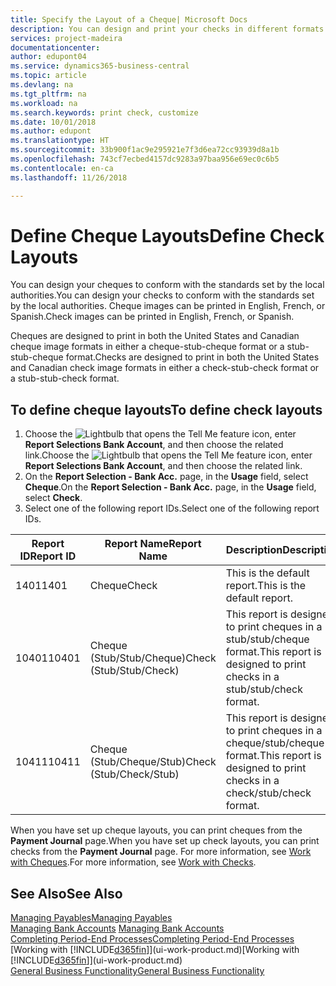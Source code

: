 ```yaml
---
title: Specify the Layout of a Cheque| Microsoft Docs
description: You can design and print your checks in different formats to conform with standards.
services: project-madeira
documentationcenter: 
author: edupont04
ms.service: dynamics365-business-central
ms.topic: article
ms.devlang: na
ms.tgt_pltfrm: na
ms.workload: na
ms.search.keywords: print check, customize
ms.date: 10/01/2018
ms.author: edupont
ms.translationtype: HT
ms.sourcegitcommit: 33b900f1ac9e295921e7f3d6ea72cc93939d8a1b
ms.openlocfilehash: 743cf7ecbed4157dc9283a97baa956e69ec0c6b5
ms.contentlocale: en-ca
ms.lasthandoff: 11/26/2018

---
```

# <a name="define-check-layouts"></a><span data-ttu-id="2c69b-103">Define Cheque Layouts</span><span class="sxs-lookup"><span data-stu-id="2c69b-103">Define Check Layouts</span></span>
<span data-ttu-id="2c69b-104">You can design your cheques to conform with the standards set by the local authorities.</span><span class="sxs-lookup"><span data-stu-id="2c69b-104">You can design your checks to conform with the standards set by the local authorities.</span></span> <span data-ttu-id="2c69b-105">Cheque images can be printed in English, French, or Spanish.</span><span class="sxs-lookup"><span data-stu-id="2c69b-105">Check images can be printed in English, French, or Spanish.</span></span>

<span data-ttu-id="2c69b-106">Cheques are designed to print in both the United States and Canadian cheque image formats in either a cheque-stub-cheque format or a stub-stub-cheque format.</span><span class="sxs-lookup"><span data-stu-id="2c69b-106">Checks are designed to print in both the United States and Canadian check image formats in either a check-stub-check format or a stub-stub-check format.</span></span>

## <a name="to-define-check-layouts"></a><span data-ttu-id="2c69b-107">To define cheque layouts</span><span class="sxs-lookup"><span data-stu-id="2c69b-107">To define check layouts</span></span>
1. <span data-ttu-id="2c69b-108">Choose the ![Lightbulb that opens the Tell Me feature](media/ui-search/search_small.png "Tell me what you want to do") icon, enter **Report Selections Bank Account**, and then choose the related link.</span><span class="sxs-lookup"><span data-stu-id="2c69b-108">Choose the ![Lightbulb that opens the Tell Me feature](media/ui-search/search_small.png "Tell me what you want to do") icon, enter **Report Selections Bank Account**, and then choose the related link.</span></span>
2. <span data-ttu-id="2c69b-109">On the **Report Selection - Bank Acc.** page, in the **Usage** field, select **Cheque**.</span><span class="sxs-lookup"><span data-stu-id="2c69b-109">On the **Report Selection - Bank Acc.** page, in the **Usage** field, select **Check**.</span></span>
3. <span data-ttu-id="2c69b-110">Select one of the following report IDs.</span><span class="sxs-lookup"><span data-stu-id="2c69b-110">Select one of the following report IDs.</span></span>

| <span data-ttu-id="2c69b-111">Report ID</span><span class="sxs-lookup"><span data-stu-id="2c69b-111">Report ID</span></span> | <span data-ttu-id="2c69b-112">Report Name</span><span class="sxs-lookup"><span data-stu-id="2c69b-112">Report Name</span></span> | <span data-ttu-id="2c69b-113">Description</span><span class="sxs-lookup"><span data-stu-id="2c69b-113">Description</span></span> |
| --- | --- | --- |
| <span data-ttu-id="2c69b-114">1401</span><span class="sxs-lookup"><span data-stu-id="2c69b-114">1401</span></span> |<span data-ttu-id="2c69b-115">Cheque</span><span class="sxs-lookup"><span data-stu-id="2c69b-115">Check</span></span> |<span data-ttu-id="2c69b-116">This is the default report.</span><span class="sxs-lookup"><span data-stu-id="2c69b-116">This is the default report.</span></span> |
| <span data-ttu-id="2c69b-117">10401</span><span class="sxs-lookup"><span data-stu-id="2c69b-117">10401</span></span> |<span data-ttu-id="2c69b-118">Cheque (Stub/Stub/Cheque)</span><span class="sxs-lookup"><span data-stu-id="2c69b-118">Check (Stub/Stub/Check)</span></span> |<span data-ttu-id="2c69b-119">This report is designed to print cheques in a stub/stub/cheque format.</span><span class="sxs-lookup"><span data-stu-id="2c69b-119">This report is designed to print checks in a stub/stub/check format.</span></span> |
| <span data-ttu-id="2c69b-120">10411</span><span class="sxs-lookup"><span data-stu-id="2c69b-120">10411</span></span> |<span data-ttu-id="2c69b-121">Cheque (Stub/Cheque/Stub)</span><span class="sxs-lookup"><span data-stu-id="2c69b-121">Check (Stub/Check/Stub)</span></span> |<span data-ttu-id="2c69b-122">This report is designed to print cheques in a cheque/stub/cheque format.</span><span class="sxs-lookup"><span data-stu-id="2c69b-122">This report is designed to print checks in a check/stub/check format.</span></span> |

<span data-ttu-id="2c69b-123">When you have set up cheque layouts, you can print cheques from the **Payment Journal** page.</span><span class="sxs-lookup"><span data-stu-id="2c69b-123">When you have set up check layouts, you can print checks from the **Payment Journal** page.</span></span> <span data-ttu-id="2c69b-124">For more information, see [Work with Cheques](payables-how-work-checks.md).</span><span class="sxs-lookup"><span data-stu-id="2c69b-124">For more information, see [Work with Checks](payables-how-work-checks.md).</span></span>

## <a name="see-also"></a><span data-ttu-id="2c69b-125">See Also</span><span class="sxs-lookup"><span data-stu-id="2c69b-125">See Also</span></span>
[<span data-ttu-id="2c69b-126">Managing Payables</span><span class="sxs-lookup"><span data-stu-id="2c69b-126">Managing Payables</span></span>](payables-manage-payables.md)  
<span data-ttu-id="2c69b-127">[Managing Bank Accounts](bank-manage-bank-accounts.md) </span><span class="sxs-lookup"><span data-stu-id="2c69b-127">[Managing Bank Accounts](bank-manage-bank-accounts.md) </span></span>  
[<span data-ttu-id="2c69b-128">Completing Period-End Processes</span><span class="sxs-lookup"><span data-stu-id="2c69b-128">Completing Period-End Processes</span></span>](year-how-complete-period-end-processes.md)  
<span data-ttu-id="2c69b-129">[Working with [!INCLUDE[d365fin](includes/d365fin_md.md)]](ui-work-product.md)</span><span class="sxs-lookup"><span data-stu-id="2c69b-129">[Working with [!INCLUDE[d365fin](includes/d365fin_md.md)]](ui-work-product.md)</span></span>  
[<span data-ttu-id="2c69b-130">General Business Functionality</span><span class="sxs-lookup"><span data-stu-id="2c69b-130">General Business Functionality</span></span>](ui-across-business-areas.md)

